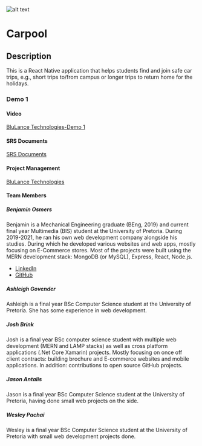 ![alt text](https://github.com/COS301-SE-2022/Carpool/blob/main/Asset%203%404x.png)
# Carpool
## Description
This is a React Native application that helps students find and join safe car trips, e.g., short trips to/from campus or longer trips to return home for the holidays.
### Demo 1
#### Video
[BluLance Technologies-Demo 1]()
#### SRS Documents
[SRS Documents]()
#### Project Management
[BluLance Technologies]()
#### Team Members
##### Benjamin Osmers
Benjamin is a Mechanical Engineering graduate (BEng, 2019) and current final year Multimedia (BIS) student at the University of Pretoria. During 2019-2021, he ran his own web development company alongside his studies. During which he developed various websites and web apps, mostly focusing on E-Commerce stores. Most of the projects were built using the MERN development stack: MongoDB (or MySQL), Express, React, Node.js.
- [LinkedIn]()
- [GitHub]()
##### Ashleigh Govender
Ashleigh is a final year BSc Computer Science student at the University of Pretoria. She has some experience in web development.
##### Josh Brink
Josh is a final year BSc computer science student with multiple web development (MERN and LAMP stacks) as well as cross platform applications (.Net Core Xamarin) projects. Mostly focusing on once off client contracts: building brochure and E-commerce websites and mobile applications. In addition: contributions to open source GitHub projects.
##### Jason Antalis
Jason is a final year BSc Computer Science student at the University of Pretoria, having done small web projects on the side.
##### Wesley Pachai
Wesley is a final year BSc Computer Science student at the University of Pretoria with small web development projects done.
